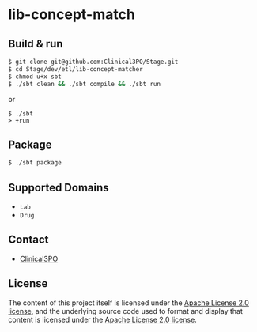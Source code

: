 # lib-concept-match #

## Build & run ##

```sh
$ git clone git@github.com:Clinical3PO/Stage.git
$ cd Stage/dev/etl/lib-concept-matcher
$ chmod u+x sbt
$ ./sbt clean && ./sbt compile && ./sbt run
```
or
```
$ ./sbt
> +run
```

## Package ##

```sh
$ ./sbt package
```

## Supported Domains ##

* `Lab`
* `Drug`


## Contact ##

- [Clinical3PO](http://www.clinical3po.org)

## License

The content of this project itself is licensed under the [Apache License 2.0 license](http://www.apache.org/licenses/LICENSE-2.0), and the underlying source code used to format and display that content is licensed under the [Apache License 2.0 license](http://www.apache.org/licenses/LICENSE-2.0).

